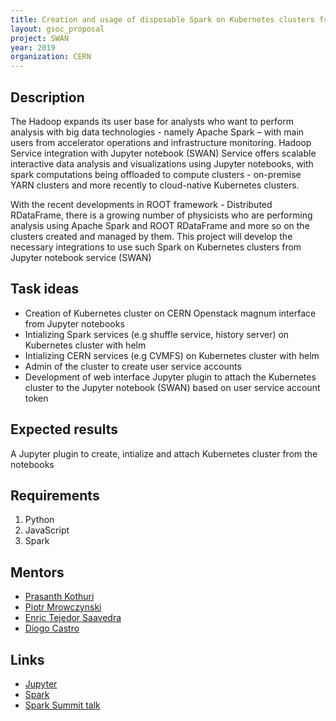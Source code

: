 ```yaml
---
title: Creation and usage of disposable Spark on Kubernetes clusters from notebook service (SWAN) for distributed physics analysis
layout: gsoc_proposal
project: SWAN
year: 2019
organization: CERN
---
```


## Description

The Hadoop expands its user base for analysts who want to perform analysis with big data technologies - namely Apache Spark – with main users from accelerator operations and infrastructure monitoring. Hadoop Service integration with Jupyter notebook (SWAN) Service offers scalable interactive data analysis and visualizations using Jupyter notebooks, with spark computations being offloaded to compute clusters - on-premise YARN clusters and more recently to cloud-native Kubernetes clusters.

With the recent developments in ROOT framework - Distributed RDataFrame, there is a growing number of physicists who are performing analysis using Apache Spark and ROOT RDataFrame and more so on the clusters created and managed by them. This project will develop the necessary integrations to use such Spark on Kubernetes clusters from Jupyter notebook service (SWAN)

## Task ideas
* Creation of Kubernetes cluster on CERN Openstack magnum interface from Jupyter notebooks
* Intializing Spark services (e.g shuffle service, history server) on Kubernetes cluster with helm
* Intializing CERN services (e.g CVMFS) on Kubernetes cluster with helm
* Admin of the cluster to create user service accounts
* Development of web interface Jupyter plugin to attach the Kubernetes cluster to the Jupyter notebook (SWAN) based on user service account token

## Expected results
A Jupyter plugin to create, intialize and attach Kubernetes cluster from the notebooks

## Requirements
1. Python
2. JavaScript
3. Spark

## Mentors
  * [Prasanth Kothuri](mailto:prasanth.kothuri@cern.ch)
  * [Piotr Mrowczynski](mailto:piotr.mrowczynski@cern.ch)
  * [Enric Tejedor Saavedra](mailto:etejedor@cern.ch)
  * [Diogo Castro](mailto:diogo.castro@cern.ch)

## Links
  * [Jupyter](http://jupyter.org)
  * [Spark](http://spark.apache.org)
  * [Spark Summit talk](https://databricks.com/session/experience-of-running-spark-on-kubernetes-on-openstack-for-high-energy-physics-workloads)
